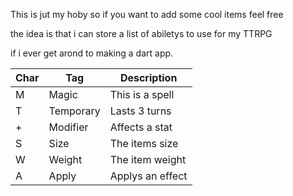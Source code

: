 This is jut my hoby so if you want to add some cool items feel free
  
  the idea is that i can store a list of abiletys to use for my TTRPG
  
  if i ever get arond to making a dart app.

|  Char  |   Tag   |    Description    |
|--------|---------|-------------------|
|    M   |  Magic  |  This is a spell  |    
|    T   |Temporary|   Lasts 3 turns   |      
|    +   | Modifier|   Affects a stat  |      
|    S   |  Size   |   The items size  |
|    W   |  Weight |  The item weight  |
|    A   |  Apply  |  Applys an effect |
